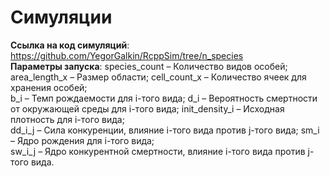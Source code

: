 # Симуляции
__Ссылка на код симуляций__: https://github.com/YegorGalkin/RcppSim/tree/n_species  
__Параметры запуска__: species_count – Количество видов особей; area_length_x – Размер области; cell_count_x – Количество ячеек для хранения особей;  
b_i – Темп рождаемости для i-тогo видa; d_i – Вероятность смертности от окружающей среды для i-тoгo видa; init_density_i – Исходная плотность для i-тoгo видa;   
dd_i_j – Силa конкуренции, влияние i-того видa против j-тогo видa; sm_i – Ядро рождения для i-того видa;  
sw_i_j – Ядро конкурентной смертности, влияние i-тогo видa против j-того видa.  
